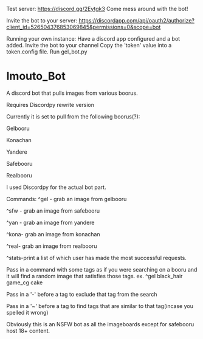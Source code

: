 Test server:
https://discord.gg/2Eytgk3
Come mess around with the bot!

Invite the bot to your server:
https://discordapp.com/api/oauth2/authorize?client_id=526504376853069845&permissions=0&scope=bot


Running your own instance:
Have a discord app configured and a bot added.
Invite the bot to your channel
Copy the 'token' value  into a token.config file.
Run gel_bot.py


# Imouto_Bot
A discord bot that pulls images from various boorus.

Requires Discordpy rewrite version

Currently it is set to pull from the following boorus(?):

Gelbooru

Konachan

Yandere

Safebooru

Realbooru


I used Discordpy for the actual bot part.


Commands:
^gel - grab an image from gelbooru

^sfw - grab an image from safebooru

^yan - grab an image from yandere

^kona- grab an image from konachan

^real- grab an image from realbooru

^stats-print a list of which user has made the most successful requests.

Pass in a command with some tags as if you were searching on a booru and it will find a random image that satisfies those tags.
ex.
^gel black_hair game_cg cake

Pass in a '-' before a tag to exclude that tag from the search

Pass in a '~' before a tag to find tags that are similar to that tag(incase you spelled it wrong)


Obviously this is an NSFW bot as all the imageboards except for safebooru host 18+ content.
